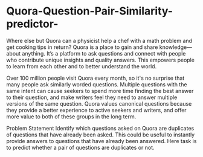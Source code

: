 # Quora-Question-Pair-Similarity-predictor-

Where else but Quora can a physicist help a chef with a math problem and get cooking tips in return?
Quora is a place to gain and share knowledge—about anything. It’s a platform to ask questions and connect with people who contribute unique insights and quality answers. This empowers people to learn from each other and to better understand the world.

Over 100 million people visit Quora every month, so it's no surprise that many people ask similarly worded questions. Multiple questions with the same intent can cause seekers to spend more time finding the best answer to their question, and make writers feel they need to answer multiple versions of the same question. Quora values canonical questions because they provide a better experience to active seekers and writers, and offer more value to both of these groups in the long term.

Problem Statement
Identify which questions asked on Quora are duplicates of questions that have already been asked. This could be useful to instantly provide answers to questions that have already been answered. Here task is to predict whether a pair of questions are duplicates or not.
